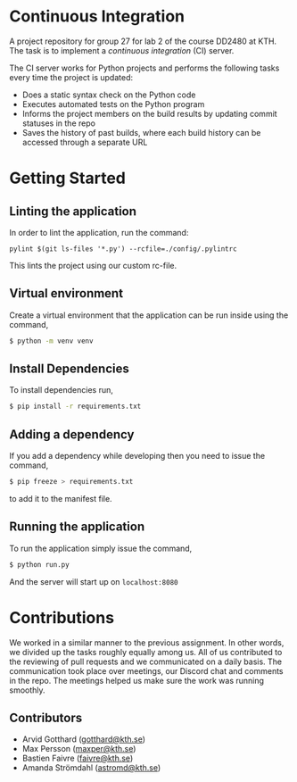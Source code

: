 # Continuous Integration

A project repository for group 27 for lab 2 of the course DD2480 at KTH. The task is to implement a _continuous integration_ (CI) server.

The CI server works for Python projects and performs the following tasks every time the project is updated:

- Does a static syntax check on the Python code
- Executes automated tests on the Python program
- Informs the project members on the build results by updating commit statuses in the repo
- Saves the history of past builds, where each build history can be accessed through a separate URL

# Getting Started

## Linting the application

In order to lint the application, run the command:

```
pylint $(git ls-files '*.py') --rcfile=./config/.pylintrc
```

This lints the project using our custom rc-file.

## Virtual environment

Create a virtual environment that the application can be run inside using the command,

```bash
$ python -m venv venv
```

## Install Dependencies

To install dependencies run,

```bash
$ pip install -r requirements.txt
```

## Adding a dependency

If you add a dependency while developing then you need to issue the command,

```bash
$ pip freeze > requirements.txt
```

to add it to the manifest file.

## Running the application

To run the application simply issue the command,

```bash
$ python run.py
```

And the server will start up on `localhost:8080`

# Contributions

We worked in a similar manner to the previous assignment. In other words, we divided up the tasks roughly equally among us. All of us contributed to the reviewing of pull requests and we communicated on a daily basis. The communication took place over meetings, our Discord chat and comments in the repo. The meetings helped us make sure the work was running smoothly.

## Contributors

- Arvid Gotthard (gotthard@kth.se)
- Max Persson (maxper@kth.se)
- Bastien Faivre (faivre@kth.se)
- Amanda Strömdahl (astromd@kth.se)